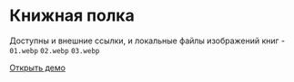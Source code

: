 # Книжная полка
Доступны и внешние ссылки, и локальные файлы изображений книг - `01.webp` `02.webp` `03.webp`

[Открыть демо](http://book-shelf.surge.sh/)
